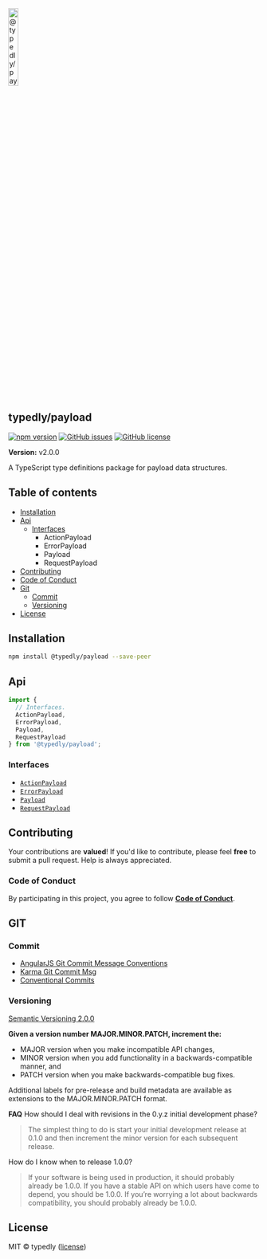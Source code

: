 
<a href="https://www.typescriptlang.org/">
  <img
    src="https://avatars.githubusercontent.com/u/189665258?s=400&u=712e292bae048947d1f7d2020d7d38875c40e63a&v=4"
    width="20%"
    title="@typedly/payload"
  />
</a>

## typedly/payload

<!-- npm badge -->
[![npm version][typedly-npm-badge-svg]][typedly-npm-badge]
[![GitHub issues][typedly-badge-issues]][typedly-issues]
[![GitHub license][typedly-badge-license]][typedly-license]

**Version:** v2.0.0

A TypeScript type definitions package for payload data structures.

## Table of contents

- [Installation](#installation)
- [Api](#api)
  - [Interfaces](#interfaces)
    - ActionPayload
    - ErrorPayload
    - Payload
    - RequestPayload
- [Contributing](#contributing)
- [Code of Conduct](code-of-conduct)
- [Git](#git)
  - [Commit](#commit)
  - [Versioning](#versioning)
- [License](#license)

## Installation

```bash
npm install @typedly/payload --save-peer
```

## Api

```typescript
import {
  // Interfaces.
  ActionPayload,
  ErrorPayload,
  Payload,
  RequestPayload
} from '@typedly/payload';
```

### Interfaces

- [`ActionPayload`](https://github.com/typedly/payload/blob/main/src/lib/action-payload.interface.ts)
- [`ErrorPayload`](https://github.com/typedly/payload/blob/main/src/lib/error-payload.interface.ts)
- [`Payload`](https://github.com/typedly/payload/blob/main/src/lib/payload.interface.ts)
- [`RequestPayload`](https://github.com/typedly/payload/blob/main/src/lib/request-payload.interface.ts)

## Contributing

Your contributions are **valued**! If you'd like to contribute, please feel **free** to submit a pull request. Help is always appreciated.

### Code of Conduct

By participating in this project, you agree to follow **[Code of Conduct](https://www.contributor-covenant.org/version/2/1/code_of_conduct/)**.

## GIT

### Commit

- [AngularJS Git Commit Message Conventions][git-commit-angular]
- [Karma Git Commit Msg][git-commit-karma]
- [Conventional Commits][git-commit-conventional]

### Versioning

[Semantic Versioning 2.0.0][git-semver]

**Given a version number MAJOR.MINOR.PATCH, increment the:**

- MAJOR version when you make incompatible API changes,
- MINOR version when you add functionality in a backwards-compatible manner, and
- PATCH version when you make backwards-compatible bug fixes.

Additional labels for pre-release and build metadata are available as extensions to the MAJOR.MINOR.PATCH format.

**FAQ**
How should I deal with revisions in the 0.y.z initial development phase?

> The simplest thing to do is start your initial development release at 0.1.0 and then increment the minor version for each subsequent release.

How do I know when to release 1.0.0?

> If your software is being used in production, it should probably already be 1.0.0. If you have a stable API on which users have come to depend, you should be 1.0.0. If you’re worrying a lot about backwards compatibility, you should probably already be 1.0.0.

## License

MIT © typedly ([license][typedly-license])

<!-- This package: typedly  -->
  <!-- GitHub: badges -->
  [typedly-badge-issues]: https://img.shields.io/github/issues/typedly/payload
  [typedly-badge-forks]: https://img.shields.io/github/forks/typedly/payload
  [typedly-badge-stars]: https://img.shields.io/github/stars/typedly/payload
  [typedly-badge-license]: https://img.shields.io/github/license/typedly/payload
  <!-- GitHub: badges links -->
  [typedly-issues]: https://github.com/typedly/payload/issues
  [typedly-forks]: https://github.com/typedly/payload/network
  [typedly-license]: https://github.com/typedly/payload/blob/master/LICENSE
  [typedly-stars]: https://github.com/typedly/payload/stargazers
<!-- This package -->

<!-- Package: typedly -->
  <!-- npm -->
  [typedly-npm-badge-svg]: https://badge.fury.io/js/@typedly%2Fpayload.svg
  [typedly-npm-badge]: https://badge.fury.io/js/@typedly%2Fpayload

<!-- GIT -->
[git-semver]: http://semver.org/

<!-- GIT: commit -->
[git-commit-angular]: https://gist.github.com/stephenparish/9941e89d80e2bc58a153
[git-commit-karma]: http://karma-runner.github.io/0.10/dev/git-commit-msg.html
[git-commit-conventional]: https://www.conventionalcommits.org/en/v1.0.0/
